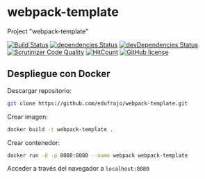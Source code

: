 # webpack-template

Project "webpack-template"

[![Build Status](https://travis-ci.org/edufrojo/webpack-template.svg?branch=master)](https://travis-ci.org/edufrojo/webpack-template)
[![dependencies Status](https://david-dm.org/edufrojo/webpack-template/status.svg)](https://david-dm.org/edufrojo/webpack-template)
[![devDependencies Status](https://david-dm.org/edufrojo/webpack-template/dev-status.svg)](https://david-dm.org/edufrojo/webpack-template?type=dev)
[![Scrutinizer Code Quality](https://scrutinizer-ci.com/g/edufrojo/webpack-template/badges/quality-score.png?b=master)](https://scrutinizer-ci.com/g/edufrojo/webpack-template/?branch=master)
[![HitCount](http://hits.dwyl.io/edufrojo/webpack-template.svg)](http://hits.dwyl.io/edufrojo/webpack-template)
[![GitHub license](https://img.shields.io/github/license/edufrojo/webpack-template.svg)](https://github.com/edufrojo/webpack-template/blob/master/LICENSE)

## Despliegue con Docker

Descargar repositorio:

```sh
git clone https://github.com/edufrojo/webpack-template.git
```

Crear imagen:

```sh
docker build -t webpack-template .
```

Crear contenedor:

```sh
docker run -d -p 8080:8080 --name webpack webpack-template
```

Acceder a través del navegador a `localhost:8080`